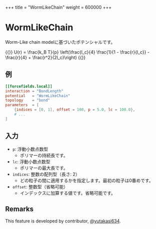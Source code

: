 +++
title = "WormLikeChain"
weight = 600000
+++

# WormLikeChain

Worm-Like chain modelに基づいたポテンシャルです。

{{<katex display>}}
U(r) = \frac{k_B T}{p}  \left(\frac{l_c}{4} \frac{1}{1 - \frac{r}{l_c}} - \frac{r}{4} + \frac{r^2}{2l_c}\right)
{{</katex>}}

## 例

```toml
[[forcefields.local]]
interaction = "BondLength"
potential   = "WormLikeChain"
topology    = "bond"
parameters  = [
    {indices = [0, 1], offset = 100, p = 5.0, lc = 100.0},
    # ...
]
```

## 入力

- `p`: 浮動小数点数型
  - ポリマーの持続長です。
- `lc`: 浮動小数点数型
  - ポリマーの最大長です。
- `indices`: 整数の配列型（長さ: 2）
  - どの粒子の間に適用するかを指定します。最初の粒子は0番めです。
- `offset`: 整数型（省略可能）
  - インデックスに加算する値です。省略可能です。

## Remarks

This feature is developed by contributor, [@yutakasi634](https://github.com/yutakasi634).
